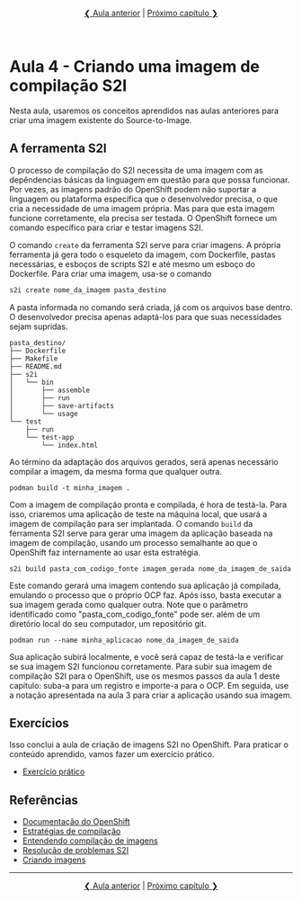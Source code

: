 <p align="center"><a href="../aula03">❮ Aula anterior</a> | <a href="https://github.com/mentoria-openshift/capitulo04">Próximo capítulo ❯</a></p>
<br/>

# Aula 4 - Criando uma imagem de compilação S2I
Nesta aula, usaremos os conceitos aprendidos nas aulas anteriores para criar uma imagem existente do Source-to-Image. 

## A ferramenta S2I
O processo de compilação do S2I necessita de uma imagem com as depêndencias básicas da linguagem em questão para que possa funcionar. Por vezes, as imagens padrão do OpenShift podem não suportar a linguagem ou plataforma específica que o desenvolvedor precisa, o que cria a necessidade de uma imagem própria. Mas para que esta imagem funcione corretamente, ela precisa ser testada. O OpenShift fornece um comando específico para criar e testar imagens S2I. 

O comando `create` da ferramenta S2I serve para criar imagens. A própria ferramenta já gera todo o esqueleto da imagem, com Dockerfile, pastas necessárias, e esboços de scripts S2I e até mesmo um esboço do Dockerfile. Para criar uma imagem, usa-se o comando

```bash
s2i create nome_da_imagem pasta_destino
```

A pasta informada no comando será criada, já com os arquivos base dentro. O desenvolvedor precisa apenas adaptá-los para que suas necessidades sejam supridas.

```
pasta_destino/
├── Dockerfile
├── Makefile
├── README.md
├── s2i
│   └── bin
│       ├── assemble
│       ├── run
│       ├── save-artifacts
│       └── usage
└── test
    ├── run
    └── test-app
        └── index.html
```

Ao término da adaptação dos arquivos gerados, será apenas necessário compilar a imagem, da mesma forma que qualquer outra.

```
podman build -t minha_imagem .
```

Com a imagem de compilação pronta e compilada, é hora de testá-la. Para isso, criaremos uma aplicação de teste na máquina local, que usará a imagem de compilação para ser implantada. O comando `build` da ferramenta S2I serve para gerar uma imagem da aplicação baseada na imagem de compilação, usando um processo semalhante ao que o OpenShift faz internamente ao usar esta estratégia.

```
s2i build pasta_com_codigo_fonte imagem_gerada nome_da_imagem_de_saida
```

Este comando gerará uma imagem contendo sua aplicação já compilada, emulando o processo que o próprio OCP faz. Após isso, basta executar a sua imagem gerada como qualquer outra. Note que o parâmetro identificado como "pasta_com_codigo_fonte" pode ser. além de um diretório local do seu computador, um repositório git.

```
podman run --name minha_aplicacao nome_da_imagem_de_saida
```

Sua aplicação subirá localmente, e você será capaz de testá-la e verificar se sua imagem S2I funcionou corretamente. Para subir sua imagem de compilação S2I para o OpenShift, use os mesmos passos da aula 1 deste capítulo: suba-a para um registro e importe-a para o OCP. Em seguida, use a notação apresentada na aula 3 para criar a aplicação usando sua imagem.

## Exercícios
Isso conclui a aula de criação de imagens S2I no OpenShift. Para praticar o conteúdo aprendido, vamos fazer um exercício prático.

* [Exercício prático](exercicio-pratico.md)

## Referências
* [Documentação do OpenShift](https://docs.openshift.com/)
* [Estratégias de compilação](https://docs.openshift.com/container-platform/4.5/builds/build-strategies.html)
* [Entendendo compilação de imagens](https://docs.openshift.com/container-platform/4.5/builds/understanding-image-builds.html)
* [Resolução de problemas S2I](https://docs.openshift.com/container-platform/4.5/support/troubleshooting/troubleshooting-s2i.html)
* [Criando imagens](https://docs.openshift.com/container-platform/4.5/openshift_images/create-images.html)

----
<p align="center"><a href="../aula02">❮ Aula anterior</a> | <a href="https://github.com/mentoria-openshift/capitulo04">Próximo capítulo ❯</a></p>